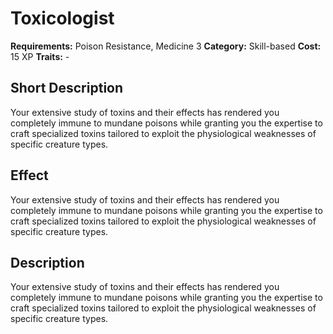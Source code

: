 # Toxicologist

**Requirements:** Poison Resistance, Medicine 3
**Category:** Skill-based
**Cost:** 15 XP
**Traits:** -


## Short Description
Your extensive study of toxins and their effects has rendered you completely immune to mundane poisons while granting you the expertise to craft specialized toxins tailored to exploit the physiological weaknesses of specific creature types.

## Effect
Your extensive study of toxins and their effects has rendered you completely immune to mundane poisons while granting you the expertise to craft specialized toxins tailored to exploit the physiological weaknesses of specific creature types.

## Description
Your extensive study of toxins and their effects has rendered you completely immune to mundane poisons while granting you the expertise to craft specialized toxins tailored to exploit the physiological weaknesses of specific creature types.